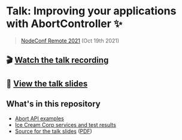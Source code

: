# Talk: Improving your applications with AbortController ✨

> [NodeConf Remote 2021](https://www.nodeconfremote.com/) (Oct 19th 2021)

## 🎬 [Watch the talk recording](https://simonplend.com/talk-improving-your-applications-with-abortcontroller/)

## 👀 [View the talk slides](https://talk-nodeconf-remote-2021.netlify.app/)

## What's in this repository

- [Abort API examples](examples/)
- [Ice Cream Corp services and test results](icecreamcorp/)
- [Source for the talk slides](slides/) ([PDF](slides.pdf))
